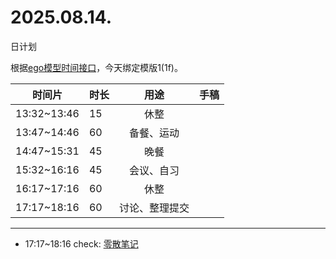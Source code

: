 # 2025.08.14.
日计划

根据[ego模型时间接口](https://gitee.com/hyg/blog/blob/master/timeflow.md)，今天绑定模版1(1f)。

| 时间片 | 时长 | 用途 | 手稿 |
| --- | --- | :---: | --- |
| 13:32~13:46 | 15 | 休整 |  |
| 13:47~14:46 | 60 | 备餐、运动 |  |
| 14:47~15:31 | 45 | 晚餐 |  |
| 15:32~16:16 | 45 | 会议、自习 |  |
| 16:17~17:16 | 60 | 休整 |  |
| 17:17~18:16 | 60 | 讨论、整理提交 |  |

---

- 17:17~18:16	check: [零散笔记](../../draft/2025/20250814.01.md)
